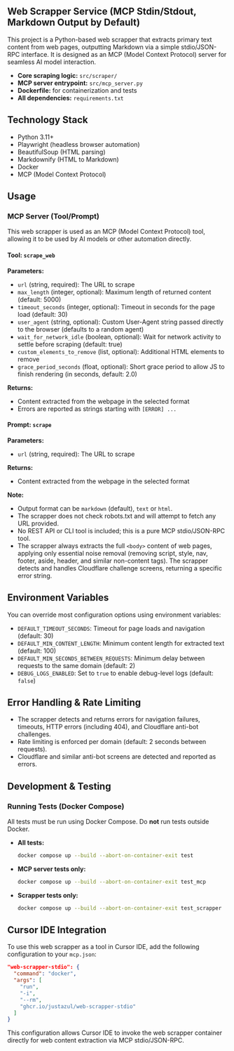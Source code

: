 ## Web Scrapper Service (MCP Stdin/Stdout, Markdown Output by Default)

This project is a Python-based web scrapper that extracts primary text content from web pages, outputting Markdown via a simple stdio/JSON-RPC interface. It is designed as an MCP (Model Context Protocol) server for seamless AI model interaction.

- **Core scraping logic:** `src/scraper/`
- **MCP server entrypoint:** `src/mcp_server.py`
- **Dockerfile:** for containerization and tests
- **All dependencies:** `requirements.txt`

## Technology Stack
- Python 3.11+
- Playwright (headless browser automation)
- BeautifulSoup (HTML parsing)
- Markdownify (HTML to Markdown)
- Docker
- MCP (Model Context Protocol)

## Usage

### MCP Server (Tool/Prompt)

This web scrapper is used as an MCP (Model Context Protocol) tool, allowing it to be used by AI models or other automation directly.

#### Tool: `scrape_web`

**Parameters:**
- `url` (string, required): The URL to scrape
- `max_length` (integer, optional): Maximum length of returned content (default: 5000)
- `timeout_seconds` (integer, optional): Timeout in seconds for the page load (default: 30)
- `user_agent` (string, optional): Custom User-Agent string passed directly to the browser (defaults to a random agent)
- `wait_for_network_idle` (boolean, optional): Wait for network activity to settle before scraping (default: true)
- `custom_elements_to_remove` (list, optional): Additional HTML elements to remove
- `grace_period_seconds` (float, optional): Short grace period to allow JS to finish rendering (in seconds, default: 2.0)

**Returns:**
- Content extracted from the webpage in the selected format
- Errors are reported as strings starting with `[ERROR] ...`

#### Prompt: `scrape`

**Parameters:**
- `url` (string, required): The URL to scrape

**Returns:**
- Content extracted from the webpage in the selected format

**Note:**
- Output format can be ``markdown`` (default), ``text`` or ``html``.
- The scrapper does not check robots.txt and will attempt to fetch any URL provided.
- No REST API or CLI tool is included; this is a pure MCP stdio/JSON-RPC tool.
- The scrapper always extracts the full `<body>` content of web pages, applying only essential noise removal (removing script, style, nav, footer, aside, header, and similar non-content tags). The scrapper detects and handles Cloudflare challenge screens, returning a specific error string.

## Environment Variables

You can override most configuration options using environment variables:

- `DEFAULT_TIMEOUT_SECONDS`: Timeout for page loads and navigation (default: 30)
- `DEFAULT_MIN_CONTENT_LENGTH`: Minimum content length for extracted text (default: 100)
- `DEFAULT_MIN_SECONDS_BETWEEN_REQUESTS`: Minimum delay between requests to the same domain (default: 2)
- `DEBUG_LOGS_ENABLED`: Set to `true` to enable debug-level logs (default: `false`)

## Error Handling & Rate Limiting

- The scrapper detects and returns errors for navigation failures, timeouts, HTTP errors (including 404), and Cloudflare anti-bot challenges.
- Rate limiting is enforced per domain (default: 2 seconds between requests).
- Cloudflare and similar anti-bot screens are detected and reported as errors.

## Development & Testing

### Running Tests (Docker Compose)

All tests must be run using Docker Compose. Do **not** run tests outside Docker.

- **All tests:**
  ```sh
  docker compose up --build --abort-on-container-exit test
  ```
- **MCP server tests only:**
  ```sh
  docker compose up --build --abort-on-container-exit test_mcp
  ```
- **Scrapper tests only:**
  ```sh
  docker compose up --build --abort-on-container-exit test_scrapper
  ```

## Cursor IDE Integration

To use this web scrapper as a tool in Cursor IDE, add the following configuration to your `mcp.json`:

```json
"web-scrapper-stdio": {
  "command": "docker",
  "args": [
    "run",
    "-i",
    "--rm",
    "ghcr.io/justazul/web-scrapper-stdio"
  ]
}
```

This configuration allows Cursor IDE to invoke the web scrapper container directly for web content extraction via MCP stdio/JSON-RPC.
